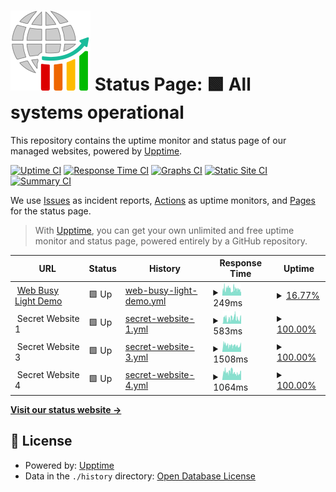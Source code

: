 # [![Status Pages](https://raw.githubusercontent.com/alexchapar/status-page/master/assets/my-status-page.svg)](https://alexchapar.github.io/status-page) Status Page: <!--live status--> **🟩 All systems operational**

This repository contains the uptime monitor and status page of our managed websites, powered by [Upptime](https://github.com/upptime/upptime).

[![Uptime CI](https://github.com/alexchapar/status-page/workflows/Uptime%20CI/badge.svg)](https://github.com/alexchapar/status-page/actions?query=workflow%3A%22Uptime+CI%22)
[![Response Time CI](https://github.com/alexchapar/status-page/workflows/Response%20Time%20CI/badge.svg)](https://github.com/alexchapar/status-page/actions?query=workflow%3A%22Response+Time+CI%22)
[![Graphs CI](https://github.com/alexchapar/status-page/workflows/Graphs%20CI/badge.svg)](https://github.com/alexchapar/status-page/actions?query=workflow%3A%22Graphs+CI%22)
[![Static Site CI](https://github.com/alexchapar/status-page/workflows/Static%20Site%20CI/badge.svg)](https://github.com/alexchapar/status-page/actions?query=workflow%3A%22Static+Site+CI%22)
[![Summary CI](https://github.com/alexchapar/status-page/workflows/Summary%20CI/badge.svg)](https://github.com/alexchapar/status-page/actions?query=workflow%3A%22Summary+CI%22)

We use [Issues](https://github.com/alexchapar/status-page/issues) as incident reports, [Actions](https://github.com/alexchapar/status-page/actions) as uptime monitors, and [Pages](https://alexchapar.github.io/status-page) for the status page.

> With [Upptime](https://upptime.js.org), you can get your own unlimited and free uptime monitor and status page, powered entirely by a GitHub repository.

<!--start: status pages-->
<!-- This summary is generated by Upptime (https://github.com/upptime/upptime) -->
<!-- Do not edit this manually, your changes will be overwritten -->
<!-- prettier-ignore -->
| URL | Status | History | Response Time | Uptime |
| --- | ------ | ------- | ------------- | ------ |
| <img alt="" src="https://workfromhome.capricehosting.com/favicon.ico" height="13"> [Web Busy Light Demo](https://workfromhome.capricehosting.com/) | 🟩 Up | [web-busy-light-demo.yml](https://github.com/alexchapar/status-page/commits/HEAD/history/web-busy-light-demo.yml) | <details><summary><img alt="Response time graph" src="./graphs/web-busy-light-demo/response-time-week.png" height="20"> 249ms</summary><br><a href="https://alexchapar.github.io/status-page/history/web-busy-light-demo"><img alt="Response time 242" src="https://img.shields.io/endpoint?url=https%3A%2F%2Fraw.githubusercontent.com%2Falexchapar%2Fstatus-page%2FHEAD%2Fapi%2Fweb-busy-light-demo%2Fresponse-time.json"></a><br><a href="https://alexchapar.github.io/status-page/history/web-busy-light-demo"><img alt="24-hour response time 190" src="https://img.shields.io/endpoint?url=https%3A%2F%2Fraw.githubusercontent.com%2Falexchapar%2Fstatus-page%2FHEAD%2Fapi%2Fweb-busy-light-demo%2Fresponse-time-day.json"></a><br><a href="https://alexchapar.github.io/status-page/history/web-busy-light-demo"><img alt="7-day response time 249" src="https://img.shields.io/endpoint?url=https%3A%2F%2Fraw.githubusercontent.com%2Falexchapar%2Fstatus-page%2FHEAD%2Fapi%2Fweb-busy-light-demo%2Fresponse-time-week.json"></a><br><a href="https://alexchapar.github.io/status-page/history/web-busy-light-demo"><img alt="30-day response time 241" src="https://img.shields.io/endpoint?url=https%3A%2F%2Fraw.githubusercontent.com%2Falexchapar%2Fstatus-page%2FHEAD%2Fapi%2Fweb-busy-light-demo%2Fresponse-time-month.json"></a><br><a href="https://alexchapar.github.io/status-page/history/web-busy-light-demo"><img alt="1-year response time 242" src="https://img.shields.io/endpoint?url=https%3A%2F%2Fraw.githubusercontent.com%2Falexchapar%2Fstatus-page%2FHEAD%2Fapi%2Fweb-busy-light-demo%2Fresponse-time-year.json"></a></details> | <details><summary><a href="https://alexchapar.github.io/status-page/history/web-busy-light-demo">16.77%</a></summary><a href="https://alexchapar.github.io/status-page/history/web-busy-light-demo"><img alt="All-time uptime 99.57%" src="https://img.shields.io/endpoint?url=https%3A%2F%2Fraw.githubusercontent.com%2Falexchapar%2Fstatus-page%2FHEAD%2Fapi%2Fweb-busy-light-demo%2Fuptime.json"></a><br><a href="https://alexchapar.github.io/status-page/history/web-busy-light-demo"><img alt="24-hour uptime 0.00%" src="https://img.shields.io/endpoint?url=https%3A%2F%2Fraw.githubusercontent.com%2Falexchapar%2Fstatus-page%2FHEAD%2Fapi%2Fweb-busy-light-demo%2Fuptime-day.json"></a><br><a href="https://alexchapar.github.io/status-page/history/web-busy-light-demo"><img alt="7-day uptime 16.77%" src="https://img.shields.io/endpoint?url=https%3A%2F%2Fraw.githubusercontent.com%2Falexchapar%2Fstatus-page%2FHEAD%2Fapi%2Fweb-busy-light-demo%2Fuptime-week.json"></a><br><a href="https://alexchapar.github.io/status-page/history/web-busy-light-demo"><img alt="30-day uptime 80.85%" src="https://img.shields.io/endpoint?url=https%3A%2F%2Fraw.githubusercontent.com%2Falexchapar%2Fstatus-page%2FHEAD%2Fapi%2Fweb-busy-light-demo%2Fuptime-month.json"></a><br><a href="https://alexchapar.github.io/status-page/history/web-busy-light-demo"><img alt="1-year uptime 98.28%" src="https://img.shields.io/endpoint?url=https%3A%2F%2Fraw.githubusercontent.com%2Falexchapar%2Fstatus-page%2FHEAD%2Fapi%2Fweb-busy-light-demo%2Fuptime-year.json"></a></details>
| <img alt="" src="https://icons.duckduckgo.com/ip3/null.ico" height="13"> Secret Website 1 | 🟩 Up | [secret-website-1.yml](https://github.com/alexchapar/status-page/commits/HEAD/history/secret-website-1.yml) | <details><summary><img alt="Response time graph" src="./graphs/secret-website-1/response-time-week.png" height="20"> 583ms</summary><br><a href="https://alexchapar.github.io/status-page/history/secret-website-1"><img alt="Response time 570" src="https://img.shields.io/endpoint?url=https%3A%2F%2Fraw.githubusercontent.com%2Falexchapar%2Fstatus-page%2FHEAD%2Fapi%2Fsecret-website-1%2Fresponse-time.json"></a><br><a href="https://alexchapar.github.io/status-page/history/secret-website-1"><img alt="24-hour response time 605" src="https://img.shields.io/endpoint?url=https%3A%2F%2Fraw.githubusercontent.com%2Falexchapar%2Fstatus-page%2FHEAD%2Fapi%2Fsecret-website-1%2Fresponse-time-day.json"></a><br><a href="https://alexchapar.github.io/status-page/history/secret-website-1"><img alt="7-day response time 583" src="https://img.shields.io/endpoint?url=https%3A%2F%2Fraw.githubusercontent.com%2Falexchapar%2Fstatus-page%2FHEAD%2Fapi%2Fsecret-website-1%2Fresponse-time-week.json"></a><br><a href="https://alexchapar.github.io/status-page/history/secret-website-1"><img alt="30-day response time 574" src="https://img.shields.io/endpoint?url=https%3A%2F%2Fraw.githubusercontent.com%2Falexchapar%2Fstatus-page%2FHEAD%2Fapi%2Fsecret-website-1%2Fresponse-time-month.json"></a><br><a href="https://alexchapar.github.io/status-page/history/secret-website-1"><img alt="1-year response time 570" src="https://img.shields.io/endpoint?url=https%3A%2F%2Fraw.githubusercontent.com%2Falexchapar%2Fstatus-page%2FHEAD%2Fapi%2Fsecret-website-1%2Fresponse-time-year.json"></a></details> | <details><summary><a href="https://alexchapar.github.io/status-page/history/secret-website-1">100.00%</a></summary><a href="https://alexchapar.github.io/status-page/history/secret-website-1"><img alt="All-time uptime 99.94%" src="https://img.shields.io/endpoint?url=https%3A%2F%2Fraw.githubusercontent.com%2Falexchapar%2Fstatus-page%2FHEAD%2Fapi%2Fsecret-website-1%2Fuptime.json"></a><br><a href="https://alexchapar.github.io/status-page/history/secret-website-1"><img alt="24-hour uptime 100.00%" src="https://img.shields.io/endpoint?url=https%3A%2F%2Fraw.githubusercontent.com%2Falexchapar%2Fstatus-page%2FHEAD%2Fapi%2Fsecret-website-1%2Fuptime-day.json"></a><br><a href="https://alexchapar.github.io/status-page/history/secret-website-1"><img alt="7-day uptime 100.00%" src="https://img.shields.io/endpoint?url=https%3A%2F%2Fraw.githubusercontent.com%2Falexchapar%2Fstatus-page%2FHEAD%2Fapi%2Fsecret-website-1%2Fuptime-week.json"></a><br><a href="https://alexchapar.github.io/status-page/history/secret-website-1"><img alt="30-day uptime 99.94%" src="https://img.shields.io/endpoint?url=https%3A%2F%2Fraw.githubusercontent.com%2Falexchapar%2Fstatus-page%2FHEAD%2Fapi%2Fsecret-website-1%2Fuptime-month.json"></a><br><a href="https://alexchapar.github.io/status-page/history/secret-website-1"><img alt="1-year uptime 99.88%" src="https://img.shields.io/endpoint?url=https%3A%2F%2Fraw.githubusercontent.com%2Falexchapar%2Fstatus-page%2FHEAD%2Fapi%2Fsecret-website-1%2Fuptime-year.json"></a></details>
| <img alt="" src="https://icons.duckduckgo.com/ip3/null.ico" height="13"> Secret Website 3 | 🟩 Up | [secret-website-3.yml](https://github.com/alexchapar/status-page/commits/HEAD/history/secret-website-3.yml) | <details><summary><img alt="Response time graph" src="./graphs/secret-website-3/response-time-week.png" height="20"> 1508ms</summary><br><a href="https://alexchapar.github.io/status-page/history/secret-website-3"><img alt="Response time 1646" src="https://img.shields.io/endpoint?url=https%3A%2F%2Fraw.githubusercontent.com%2Falexchapar%2Fstatus-page%2FHEAD%2Fapi%2Fsecret-website-3%2Fresponse-time.json"></a><br><a href="https://alexchapar.github.io/status-page/history/secret-website-3"><img alt="24-hour response time 1596" src="https://img.shields.io/endpoint?url=https%3A%2F%2Fraw.githubusercontent.com%2Falexchapar%2Fstatus-page%2FHEAD%2Fapi%2Fsecret-website-3%2Fresponse-time-day.json"></a><br><a href="https://alexchapar.github.io/status-page/history/secret-website-3"><img alt="7-day response time 1508" src="https://img.shields.io/endpoint?url=https%3A%2F%2Fraw.githubusercontent.com%2Falexchapar%2Fstatus-page%2FHEAD%2Fapi%2Fsecret-website-3%2Fresponse-time-week.json"></a><br><a href="https://alexchapar.github.io/status-page/history/secret-website-3"><img alt="30-day response time 1637" src="https://img.shields.io/endpoint?url=https%3A%2F%2Fraw.githubusercontent.com%2Falexchapar%2Fstatus-page%2FHEAD%2Fapi%2Fsecret-website-3%2Fresponse-time-month.json"></a><br><a href="https://alexchapar.github.io/status-page/history/secret-website-3"><img alt="1-year response time 1646" src="https://img.shields.io/endpoint?url=https%3A%2F%2Fraw.githubusercontent.com%2Falexchapar%2Fstatus-page%2FHEAD%2Fapi%2Fsecret-website-3%2Fresponse-time-year.json"></a></details> | <details><summary><a href="https://alexchapar.github.io/status-page/history/secret-website-3">100.00%</a></summary><a href="https://alexchapar.github.io/status-page/history/secret-website-3"><img alt="All-time uptime 99.71%" src="https://img.shields.io/endpoint?url=https%3A%2F%2Fraw.githubusercontent.com%2Falexchapar%2Fstatus-page%2FHEAD%2Fapi%2Fsecret-website-3%2Fuptime.json"></a><br><a href="https://alexchapar.github.io/status-page/history/secret-website-3"><img alt="24-hour uptime 100.00%" src="https://img.shields.io/endpoint?url=https%3A%2F%2Fraw.githubusercontent.com%2Falexchapar%2Fstatus-page%2FHEAD%2Fapi%2Fsecret-website-3%2Fuptime-day.json"></a><br><a href="https://alexchapar.github.io/status-page/history/secret-website-3"><img alt="7-day uptime 100.00%" src="https://img.shields.io/endpoint?url=https%3A%2F%2Fraw.githubusercontent.com%2Falexchapar%2Fstatus-page%2FHEAD%2Fapi%2Fsecret-website-3%2Fuptime-week.json"></a><br><a href="https://alexchapar.github.io/status-page/history/secret-website-3"><img alt="30-day uptime 99.83%" src="https://img.shields.io/endpoint?url=https%3A%2F%2Fraw.githubusercontent.com%2Falexchapar%2Fstatus-page%2FHEAD%2Fapi%2Fsecret-website-3%2Fuptime-month.json"></a><br><a href="https://alexchapar.github.io/status-page/history/secret-website-3"><img alt="1-year uptime 99.84%" src="https://img.shields.io/endpoint?url=https%3A%2F%2Fraw.githubusercontent.com%2Falexchapar%2Fstatus-page%2FHEAD%2Fapi%2Fsecret-website-3%2Fuptime-year.json"></a></details>
| <img alt="" src="https://icons.duckduckgo.com/ip3/null.ico" height="13"> Secret Website 4 | 🟩 Up | [secret-website-4.yml](https://github.com/alexchapar/status-page/commits/HEAD/history/secret-website-4.yml) | <details><summary><img alt="Response time graph" src="./graphs/secret-website-4/response-time-week.png" height="20"> 1064ms</summary><br><a href="https://alexchapar.github.io/status-page/history/secret-website-4"><img alt="Response time 828" src="https://img.shields.io/endpoint?url=https%3A%2F%2Fraw.githubusercontent.com%2Falexchapar%2Fstatus-page%2FHEAD%2Fapi%2Fsecret-website-4%2Fresponse-time.json"></a><br><a href="https://alexchapar.github.io/status-page/history/secret-website-4"><img alt="24-hour response time 1043" src="https://img.shields.io/endpoint?url=https%3A%2F%2Fraw.githubusercontent.com%2Falexchapar%2Fstatus-page%2FHEAD%2Fapi%2Fsecret-website-4%2Fresponse-time-day.json"></a><br><a href="https://alexchapar.github.io/status-page/history/secret-website-4"><img alt="7-day response time 1064" src="https://img.shields.io/endpoint?url=https%3A%2F%2Fraw.githubusercontent.com%2Falexchapar%2Fstatus-page%2FHEAD%2Fapi%2Fsecret-website-4%2Fresponse-time-week.json"></a><br><a href="https://alexchapar.github.io/status-page/history/secret-website-4"><img alt="30-day response time 987" src="https://img.shields.io/endpoint?url=https%3A%2F%2Fraw.githubusercontent.com%2Falexchapar%2Fstatus-page%2FHEAD%2Fapi%2Fsecret-website-4%2Fresponse-time-month.json"></a><br><a href="https://alexchapar.github.io/status-page/history/secret-website-4"><img alt="1-year response time 828" src="https://img.shields.io/endpoint?url=https%3A%2F%2Fraw.githubusercontent.com%2Falexchapar%2Fstatus-page%2FHEAD%2Fapi%2Fsecret-website-4%2Fresponse-time-year.json"></a></details> | <details><summary><a href="https://alexchapar.github.io/status-page/history/secret-website-4">100.00%</a></summary><a href="https://alexchapar.github.io/status-page/history/secret-website-4"><img alt="All-time uptime 99.92%" src="https://img.shields.io/endpoint?url=https%3A%2F%2Fraw.githubusercontent.com%2Falexchapar%2Fstatus-page%2FHEAD%2Fapi%2Fsecret-website-4%2Fuptime.json"></a><br><a href="https://alexchapar.github.io/status-page/history/secret-website-4"><img alt="24-hour uptime 100.00%" src="https://img.shields.io/endpoint?url=https%3A%2F%2Fraw.githubusercontent.com%2Falexchapar%2Fstatus-page%2FHEAD%2Fapi%2Fsecret-website-4%2Fuptime-day.json"></a><br><a href="https://alexchapar.github.io/status-page/history/secret-website-4"><img alt="7-day uptime 100.00%" src="https://img.shields.io/endpoint?url=https%3A%2F%2Fraw.githubusercontent.com%2Falexchapar%2Fstatus-page%2FHEAD%2Fapi%2Fsecret-website-4%2Fuptime-week.json"></a><br><a href="https://alexchapar.github.io/status-page/history/secret-website-4"><img alt="30-day uptime 99.93%" src="https://img.shields.io/endpoint?url=https%3A%2F%2Fraw.githubusercontent.com%2Falexchapar%2Fstatus-page%2FHEAD%2Fapi%2Fsecret-website-4%2Fuptime-month.json"></a><br><a href="https://alexchapar.github.io/status-page/history/secret-website-4"><img alt="1-year uptime 99.89%" src="https://img.shields.io/endpoint?url=https%3A%2F%2Fraw.githubusercontent.com%2Falexchapar%2Fstatus-page%2FHEAD%2Fapi%2Fsecret-website-4%2Fuptime-year.json"></a></details>

<!--end: status pages-->

[**Visit our status website →**](https://alexchapar.github.io/status-page)

## 📄 License

- Powered by: [Upptime](https://github.com/upptime/upptime)
- Data in the `./history` directory: [Open Database License](https://opendatacommons.org/licenses/odbl/1-0/)
